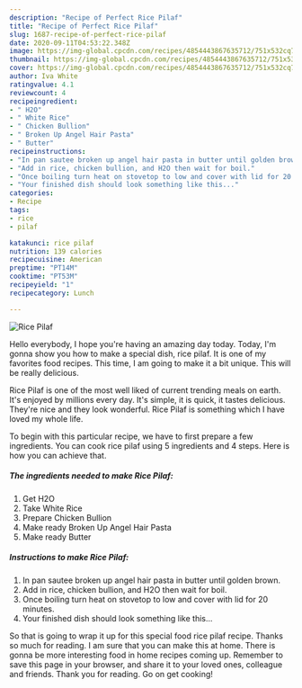 ```yaml
---
description: "Recipe of Perfect Rice Pilaf"
title: "Recipe of Perfect Rice Pilaf"
slug: 1687-recipe-of-perfect-rice-pilaf
date: 2020-09-11T04:53:22.348Z
image: https://img-global.cpcdn.com/recipes/4854443867635712/751x532cq70/rice-pilaf-recipe-main-photo.jpg
thumbnail: https://img-global.cpcdn.com/recipes/4854443867635712/751x532cq70/rice-pilaf-recipe-main-photo.jpg
cover: https://img-global.cpcdn.com/recipes/4854443867635712/751x532cq70/rice-pilaf-recipe-main-photo.jpg
author: Iva White
ratingvalue: 4.1
reviewcount: 4
recipeingredient:
- " H2O"
- " White Rice"
- " Chicken Bullion"
- " Broken Up Angel Hair Pasta"
- " Butter"
recipeinstructions:
- "In pan sautee broken up angel hair pasta in butter until golden brown."
- "Add in rice, chicken bullion, and H2O then wait for boil."
- "Once boiling turn heat on stovetop to low and cover with lid for 20 minutes."
- "Your finished dish should look something like this..."
categories:
- Recipe
tags:
- rice
- pilaf

katakunci: rice pilaf 
nutrition: 139 calories
recipecuisine: American
preptime: "PT14M"
cooktime: "PT53M"
recipeyield: "1"
recipecategory: Lunch

---
```



![Rice Pilaf](https://img-global.cpcdn.com/recipes/4854443867635712/751x532cq70/rice-pilaf-recipe-main-photo.jpg)

Hello everybody, I hope you're having an amazing day today. Today, I'm gonna show you how to make a special dish, rice pilaf. It is one of my favorites food recipes. This time, I am going to make it a bit unique. This will be really delicious.



Rice Pilaf is one of the most well liked of current trending meals on earth. It's enjoyed by millions every day. It's simple, it is quick, it tastes delicious. They're nice and they look wonderful. Rice Pilaf is something which I have loved my whole life.


To begin with this particular recipe, we have to first prepare a few ingredients. You can cook rice pilaf using 5 ingredients and 4 steps. Here is how you can achieve that.

<!--inarticleads1-->

##### The ingredients needed to make Rice Pilaf:

1. Get  H2O
1. Take  White Rice
1. Prepare  Chicken Bullion
1. Make ready  Broken Up Angel Hair Pasta
1. Make ready  Butter




<!--inarticleads2-->

##### Instructions to make Rice Pilaf:

1. In pan sautee broken up angel hair pasta in butter until golden brown.
1. Add in rice, chicken bullion, and H2O then wait for boil.
1. Once boiling turn heat on stovetop to low and cover with lid for 20 minutes.
1. Your finished dish should look something like this...




So that is going to wrap it up for this special food rice pilaf recipe. Thanks so much for reading. I am sure that you can make this at home. There is gonna be more interesting food in home recipes coming up. Remember to save this page in your browser, and share it to your loved ones, colleague and friends. Thank you for reading. Go on get cooking!
